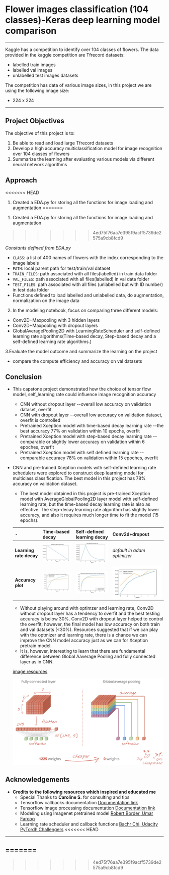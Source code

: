 # Flower images classification (104 classes)-Keras deep learning model comparison

-------
Kaggle has a competition to identify over 104 classes of flowers. The data provided in the kaggle competition are Tfrecord datasets: 
* labelled train images
* labelled val images 
* unlabelled test images datasets

The competition has data of various image sizes, in this project we are using the following image size: 
* 224 x 224

------
## Project Objectives
The objective of this project is to:
1) Be able to read and load large Tfrecord datasets
2) Develop a high accuracy multiclassification model for image recognition over 104 classes of flowers
3) Summarize the learning after evaluating various models via different neural network algorithms

## Approach
<<<<<<< HEAD
1. Created a EDA.py for storing all the functions for image loading and augmentation
=======
1) Created a EDA.py for storing all the functions for image loading and augmentation
>>>>>>> 4ed75f76aa7e395f9acff5739de2575a9cb8fcd9

  *Constants defined from EDA.py*
  * `CLASS`: a list of 400 names of flowers with the index corresponding to the image labels
  * `PATH`: local parent path for test/train/val dataset
  * `TRAIN_FILES`: path associated with all files(labelled) in train data folder
  * `VAL_FILES`: path associated with all files(labelled) in val data folder
  * `TEST_FILES`: path associated with all files (unlabelled but with ID number) in test data folder
  *  Functions defined to load labelled and unlabelled data, do augmentation, normalization on the image data

2. In the modeling notebook, focus on comparing three different models:
  * Conv2D+Maxpooling with 3 hidden layers
  * Conv2D+Maxpooling with dropout layers
  * GlobalAveragePooling2D with LearningRateScheduler and self-defined learning rate algorithms(Time-based decay, Step-based decay and a self-defined learning rate algorithms.)

3.Evaluate the model outcome and summarize the learning on the project
  * compare the compute efficiency and accuracy on val datasets

## Conclusion

* This capstone project demonstrated how the choice of tensor flow model, self_learning rate could influence image recognition accuracy
  * CNN without dropout layer  --overall low accuracy on validation dataset, overfit
  * CNN with dropout layer     --overall low accuracy on validation dataset, overfit is controlled
  * Pretrained Xception model with time-based decay learning rate  --the best accuracy 77% on validation within 10 epochs, overfit 
  * Pretrained Xception model with step-based decay learning rate  --comparable or slightly lower accuracy on validation within 6 epoches, overfit
  * Pretrained Xception model with self defined learning rate      --comparable accuracy 78% on validation within 15 epoches, overfit
  
* CNN and pre-trained Xception models with self-defined learning rate schedulers were explored to construct deep learning model for multiclass classification. The best model in this project has 78% accuracy on validation dataset. 
  * The best model obtained in this project is pre-trained Xception model with AverageGlobalPooling2D layer model with self-defined learning rate, but the time-based decay learning rate is also as effective. The step-decay learning rate algorithm has slightly lower accuracy, and also it requires much longer time to fit the model (15 epochs).
  
  |-|Time-based decay|Self-defined learning decay|Conv2d+dropout|
  |---|---|---|---|
  |**Learning rate decay** |![](./saved_img/time_lr.jpeg)|![](./saved_img/lrfn_lr.jpeg)|*default in adam optimizer*|
  |**Accuracy plot**|![](./saved_img/model_2_accuracy.jpeg)|![](./saved_img/lrfn_accuracy.jpeg)|![](./saved_img/accuracy_conv2ddrop.jpeg)|
 
    * Without playing around with optimzer and learning rate, Conv2D without dropout layer has a tendency to overfit and the best testing accuracy is below 30%. Conv2D with dropout layer helped to control the overfit; however, the final model has low accuracy on both train and val datasets (<30%). Resources suggested that if we can play with the optmizer and learning rate, there is a chance we can improve the CNN model accuracy just as we can for Xception pretrain model.
    * It is, however, interesting to learn that there are fundamental difference between Global Aaverage Pooling and fully connected layer as in CNN.
    
    [image resources](https://codelabs.developers.google.com/codelabs/keras-flowers-tpu#11)
    
    ![](./saved_img/CNN_vs_GlobalAveragePooling.png)

## Acknowledgements

* **Credits to the following resources which inspired and educated me**
    * Special Thanks to **Caroline S.**  for consulting and tips
    * Tensorflow callbacks documentation [Documentation link](https://www.tensorflow.org/guide/keras/custom_callback)
    * Tensorflow image processing documentation [Documentation link](https://www.tensorflow.org/tutorials/images/data_augmentation)
    * Modeling using Imagenet pretrained model [Robert Border](https://www.kaggle.com/rborder/tpu-flower-classification?kernelSessionId=78320658)[, Umar Farooq](https://medium.com/@imUmarFarooq/computer-vision-petals-to-the-metal-3465d66ad343)
    * Learning rate scheduler and callback functions [Bachr Chi, ](https://medium.com/@bechr7/learning-rate-scheduling-with-callbacks-in-tensorflow-e2ba83647013) [Udacity PyTordh Challengers](https://medium.com/udacity-pytorch-challengers/ideas-on-how-to-fine-tune-a-pre-trained-model-in-pytorch-184c47185a20)
<<<<<<< HEAD
---
=======
---
>>>>>>> 4ed75f76aa7e395f9acff5739de2575a9cb8fcd9
